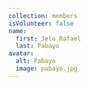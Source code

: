 ```yaml
---
collection: members
isVolunteer: false
name:
  first: Jelo Rafael
  last: Pabayo
avatar:
  alt: Pabayo
  image: pabayo.jpg
---
```

